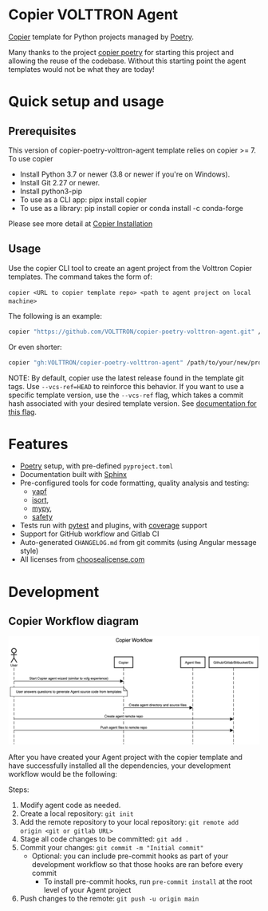 # Copier VOLTTRON Agent

[Copier](https://github.com/copier-org/copier) template
for Python projects managed by [Poetry](https://github.com/python-poetry/poetry).

Many thanks to the project [copier poetry](https://github.com/pawamoy/copier-poetry)
for starting this project and allowing the reuse of the codebase.  Without this
starting point the agent templates would not be what they are today!


# Quick setup and usage

## Prerequisites
This version of copier-poetry-volttron-agent template relies on copier >= 7. 
To use copier
* Install Python 3.7 or newer (3.8 or newer if you're on Windows).
* Install Git 2.27 or newer.
* Install python3-pip
* To use as a CLI app: pipx install copier
* To use as a library: pip install copier or conda install -c conda-forge 

Please see more detail at [Copier Installation](https://copier.readthedocs.io/en/stable/#installation)

## Usage

Use the copier CLI tool to create an agent project from the Volttron Copier templates. The command
takes the form of:

`copier <URL to copier template repo> <path to agent project on local machine>`

The following is an example:
```bash
copier "https://github.com/VOLTTRON/copier-poetry-volttron-agent.git" /path/to/your/new/project --vcs-ref=HEAD
```

Or even shorter:

```bash
copier "gh:VOLTTRON/copier-poetry-volttron-agent" /path/to/your/new/project --vcs-ref=HEAD
```

NOTE: By default, copier use the latest release found in the template git tags. Use `--vcs-ref=HEAD` to reinforce this behavior.
If you want to use a specific template version, use the `--vcs-ref` flag, which takes a commit hash associated with your desired
template version. See [documentation for this flag](https://copier.readthedocs.io/en/latest/configuring/#vcs_ref).


# Features

- [Poetry](https://github.com/sdispater/poetry) setup, with pre-defined `pyproject.toml`
- Documentation built with [Sphinx](https://www.sphinx-doc.org/en/master/)
- Pre-configured tools for code formatting, quality analysis and testing:
    - [yapf](https://github.com/google/yapf)
    - [isort](https://github.com/timothycrosley/isort),
    - [mypy](https://github.com/python/mypy),
    - [safety](https://github.com/pyupio/safety)
- Tests run with [pytest](https://github.com/pytest-dev/pytest) and plugins,
  with [coverage](https://github.com/nedbat/coveragepy) support
- Support for GitHub workflow and Gitlab CI
- Auto-generated `CHANGELOG.md` from git commits (using Angular message style)
- All licenses from [choosealicense.com](https://choosealicense.com/appendix/)


# Development

## Copier Workflow diagram

![Copier sequence diagram](copier_workflow.png)

After you have created your Agent project with the copier template and have
successfully installed all the dependencies, your development workflow
would be the following:

Steps:

1. Modify agent code as needed.
2. Create a local repository: `git init`
3. Add the remote repository to your local repository: `git remote add origin <git or gitlab URL>`
4. Stage all code changes to be committed: `git add .`
5. Commit your changes: `git commit -m "Initial commit"`
   * Optional: you can include pre-commit hooks as part of your development workflow so that those hooks are ran before every commit
     * To install pre-commit hooks, run `pre-commit install` at the root level of your Agent project
6. Push changes to the remote: `git push -u origin main`
